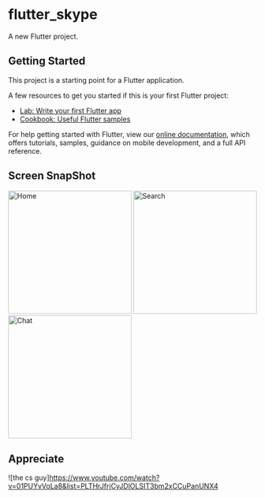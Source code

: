 # flutter_skype

A new Flutter project.

## Getting Started

This project is a starting point for a Flutter application.

A few resources to get you started if this is your first Flutter project:

- [Lab: Write your first Flutter app](https://flutter.dev/docs/get-started/codelab)
- [Cookbook: Useful Flutter samples](https://flutter.dev/docs/cookbook)

For help getting started with Flutter, view our
[online documentation](https://flutter.dev/docs), which offers tutorials,
samples, guidance on mobile development, and a full API reference.

## Screen SnapShot

<p>
<img src="https://ae01.alicdn.com/kf/Ha4ac9dfdf20645ffbcf5e3b363fcb7aaX.jpg" alt="Home" width="250">
<img src="https://ae01.alicdn.com/kf/H006dbbbbebfa4aed8748e8014e3d42ffO.jpg" alt="Search" width="250">
<img src="https://ae01.alicdn.com/kf/H416b7088bc124244bdc683b631a4f43ex.jpg" alt="Chat" width="250">

</p>

## Appreciate
![the cs guy]https://www.youtube.com/watch?v=01PUYvVoLa8&list=PLTHrJfrjCyJDlOLSIT3bm2xCCuPanUNX4